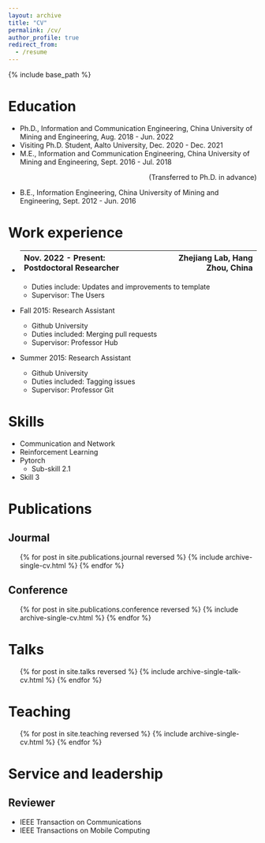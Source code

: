 ```yaml
---
layout: archive
title: "CV"
permalink: /cv/
author_profile: true
redirect_from:
  - /resume
---
```


{% include base_path %}

Education
======
* Ph.D., Information and Communication Engineering, China University of Mining and Engineering, Aug. 2018 - Jun. 2022
* Visiting Ph.D. Student, Aalto University, Dec. 2020 - Dec. 2021 
* M.E., Information and Communication Engineering, China University of Mining and Engineering, Sept. 2016 - Jul. 2018
  <p align="right">(Transferred to Ph.D. in advance) </p>
* B.E., Information Engineering, China University of Mining and Engineering, Sept. 2012 - Jun. 2016

Work experience
======
* |Nov. 2022 - Present: Postdoctoral Researcher|Zhejiang Lab, Hang Zhou, China|
  |:-----| ----:|
  * Duties include: Updates and improvements to template
  * Supervisor: The Users

* Fall 2015: Research Assistant
  * Github University
  * Duties included: Merging pull requests
  * Supervisor: Professor Hub

* Summer 2015: Research Assistant
  * Github University
  * Duties included: Tagging issues
  * Supervisor: Professor Git
  
Skills
======
* Communication and Network
* Reinforcement Learning
* Pytorch
  * Sub-skill 2.1
* Skill 3

Publications
======
## Jourmal
  <ul>{% for post in site.publications.journal reversed %}
    {% include archive-single-cv.html %}
  {% endfor %}</ul>
  
## Conference
  <ul>{% for post in site.publications.conference reversed %}
    {% include archive-single-cv.html %}
  {% endfor %}</ul>
  
Talks
======
  <ul>{% for post in site.talks reversed %}
    {% include archive-single-talk-cv.html  %}
  {% endfor %}</ul>
  
Teaching
======
  <ul>{% for post in site.teaching reversed %}
    {% include archive-single-cv.html %}
  {% endfor %}</ul>
  
Service and leadership
======
## Reviewer
* IEEE Transaction on Communications
* IEEE Transactions on Mobile Computing

